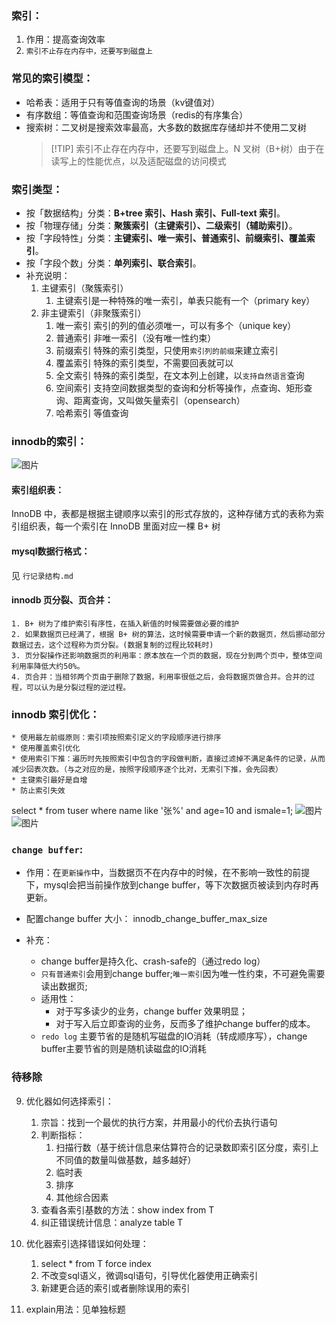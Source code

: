 ### 索引：
1. 作用：提高查询效率
2. `索引不止存在内存中，还要写到磁盘上`

### 常见的索引模型：
* 哈希表：适用于只有等值查询的场景（kv键值对）
* 有序数组：等值查询和范围查询场景（redis的有序集合）
* 搜索树：二叉树是搜索效率最高，大多数的数据库存储却并不使用二叉树
    > [!TIP] 索引不止存在内存中，还要写到磁盘上。N 叉树（B+树）由于在读写上的性能优点，以及适配磁盘的访问模式

### 索引类型：
- 按「数据结构」分类：**B+tree 索引、Hash 索引、Full-text 索引**。
- 按「物理存储」分类：**聚簇索引（主键索引）、二级索引（辅助索引）**。
- 按「字段特性」分类：**主键索引、唯一索引、普通索引、前缀索引、覆盖索引**。
- 按「字段个数」分类：**单列索引、联合索引**。
- 补充说明：
    1. 主键索引（聚簇索引）
        1. 主键索引是一种特殊的唯一索引，单表只能有一个（primary key）
    2. 非主键索引（非聚簇索引）
        1. 唯一索引  索引的列的值必须唯一，可以有多个（unique key）
        2. 普通索引  非唯一索引（没有唯一性约束）
        3. 前缀索引  特殊的索引类型，只使用`索引列的前缀`来建立索引
        4. 覆盖索引  特殊的索引类型，不需要回表就可以
        5. 全文索引  特殊的索引类型，在文本列上创建，以`支持自然语言`查询
        6. 空间索引  支持空间数据类型的查询和分析等操作，点查询、矩形查询、距离查询，又叫做矢量索引（opensearch）
        7. 哈希索引  等值查询

### innodb的索引：
![图片](https://raw.staticdn.net/Navyum/imgbed/pic/IMG/e3f497ea5445cbdaee3ee2e91a286634.png)

#### 索引组织表：
InnoDB 中，表都是根据主键顺序以索引的形式存放的，这种存储方式的表称为索引组织表，每一个索引在 InnoDB 里面对应一棵 B+ 树

#### mysql数据行格式：
见 `行记录结构.md`

#### innodb 页分裂、页合并：
    1. B+ 树为了维护索引有序性，在插入新值的时候需要做必要的维护
    2. 如果数据页已经满了，根据 B+ 树的算法，这时候需要申请一个新的数据页，然后挪动部分数据过去，这个过程称为页分裂。(数据复制的过程比较耗时)
    3. 页分裂操作还影响数据页的利用率：原本放在一个页的数据，现在分到两个页中，整体空间利用率降低大约50%。
    4. 页合并：当相邻两个页由于删除了数据，利用率很低之后，会将数据页做合并。合并的过程，可以认为是分裂过程的逆过程。

### innodb 索引优化：
    * 使用最左前缀原则：索引项按照索引定义的字段顺序进行排序
    * 使用覆盖索引优化
    * 使用索引下推：遍历时先按照索引中包含的字段做判断，直接过滤掉不满足条件的记录，从而减少回表次数。（与之对应的是，按照字段顺序逐个比对，无索引下推，会先回表）
    * 主键索引最好是自增
    * 防止索引失效


select * from tuser where name like '张%' and age=10 and ismale=1;
![图片](https://raw.staticdn.net/Navyum/imgbed/pic/IMG/3fd503860905ed2b4ee7927fe1028a5f.png)
![图片](https://raw.staticdn.net/Navyum/imgbed/pic/IMG/3677bd4254265f1d21f980e64fe0bd93.png)

### `change buffer`: 
* 作用：在`更新操作`中，当数据页不在内存中的时候，在不影响一致性的前提下，mysql会把当前操作放到change buffer，等下次数据页被读到内存时再更新。

* 配置change buffer 大小： innodb_change_buffer_max_size

* 补充：
    * change buffer是持久化、crash-safe的（通过redo log）
    * `只有普通索引`会用到change buffer;`唯一索引`因为唯一性约束，不可避免需要读出数据页;
    * 适用性：
        * 对于写多读少的业务，change buffer 效果明显；
        * 对于写入后立即查询的业务，反而多了维护change buffer的成本。
    * `redo log` 主要节省的是随机写磁盘的IO消耗（转成顺序写），change buffer主要节省的则是随机读磁盘的IO消耗


### 待移除
9. 优化器如何选择索引：
    1. 宗旨：找到一个最优的执行方案，并用最小的代价去执行语句
    2. 判断指标：
        1. 扫描行数（基于统计信息来估算符合的记录数即索引区分度，索引上不同值的数量叫做基数，越多越好）
        2. 临时表
        3. 排序
        4. 其他综合因素
    3. 查看各索引基数的方法：show index from T
    4. 纠正错误统计信息：analyze table T

10. 优化器索引选择错误如何处理：
    1. select * from T force index
    2. 不改变sql语义，微调sql语句，引导优化器使用正确索引
    3. 新建更合适的索引或者删除误用的索引

11. explain用法：见单独标题

